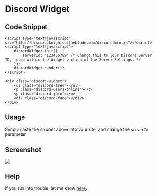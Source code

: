 # Discord Widget
## Code Snippet
    <script type="text/javascript" src="http://discord.knightsoftheblade.com/discord.min.js"></script>
    <script type="text/javascript">
        discordWidget.init({
            serverId: '123456789' /* Change this to your Discord Server ID, found within the Widget section of the Server Settings. */
        });
        discordWidget.render();
    </script>

    <div class="discord-widget">
        <ul class="discord-tree"></ul>
        <p class="discord-users-online"></p>
        <p class="discord-join"></p>
        <div class="discord-fade"></div>
    </div>

## Usage
Simply paste the snippet above into your site, and change the `serverId` parameter.

## Screenshot
![](http://i.imgur.com/pF8wIR9.png)

## Help
If you run into trouble, let me know [here](https://github.com/RestingCoder/discord-widget/issues).
